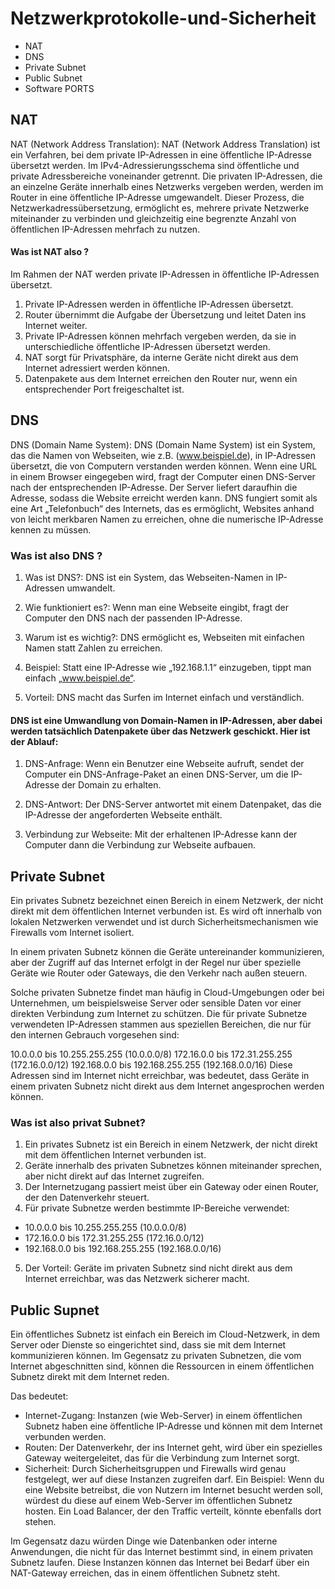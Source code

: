 # Netzwerkprotokolle-und-Sicherheit

- NAT
- DNS
- Private Subnet
- Public Subnet
- Software PORTS


## NAT
NAT (Network Address Translation):
NAT (Network Address Translation) ist ein Verfahren, bei dem private IP-Adressen in eine öffentliche IP-Adresse übersetzt werden. Im IPv4-Adressierungsschema sind öffentliche und private Adressbereiche voneinander getrennt. Die privaten IP-Adressen, die an einzelne Geräte innerhalb eines Netzwerks vergeben werden, werden im Router in eine öffentliche IP-Adresse umgewandelt. Dieser Prozess, die Netzwerkadressübersetzung, ermöglicht es, mehrere private Netzwerke miteinander zu verbinden und gleichzeitig eine begrenzte Anzahl von öffentlichen IP-Adressen mehrfach zu nutzen.

#### Was ist NAT also ?
Im Rahmen der NAT werden private IP-Adressen in öffentliche IP-Adressen übersetzt.

1. Private IP-Adressen werden in öffentliche IP-Adressen übersetzt.
2. Router übernimmt die Aufgabe der Übersetzung und leitet Daten ins Internet weiter.
3. Private IP-Adressen können mehrfach vergeben werden, da sie in unterschiedliche öffentliche IP-Adressen übersetzt werden.
4. NAT sorgt für Privatsphäre, da interne Geräte nicht direkt aus dem Internet adressiert werden können.
5. Datenpakete aus dem Internet erreichen den Router nur, wenn ein entsprechender Port freigeschaltet ist.


## DNS
DNS (Domain Name System):
DNS (Domain Name System) ist ein System, das die Namen von Webseiten, wie z.B. (www.beispiel.de), in IP-Adressen übersetzt, die von Computern verstanden werden können. Wenn eine URL in einem Browser eingegeben wird, fragt der Computer einen DNS-Server nach der entsprechenden IP-Adresse. Der Server liefert daraufhin die Adresse, sodass die Website erreicht werden kann. DNS fungiert somit als eine Art „Telefonbuch“ des Internets, das es ermöglicht, Websites anhand von leicht merkbaren Namen zu erreichen, ohne die numerische IP-Adresse kennen zu müssen.

### Was ist also DNS ?
1. Was ist DNS?: DNS ist ein System, das Webseiten-Namen in IP-Adressen umwandelt.

2. Wie funktioniert es?: Wenn man eine Webseite eingibt, fragt der Computer den DNS nach der passenden IP-Adresse.

3. Warum ist es wichtig?: DNS ermöglicht es, Webseiten mit einfachen Namen statt Zahlen zu erreichen.

4. Beispiel: Statt eine IP-Adresse wie „192.168.1.1“ einzugeben, tippt man einfach „www.beispiel.de“.

5. Vorteil: DNS macht das Surfen im Internet einfach und verständlich.



#### DNS ist eine Umwandlung von Domain-Namen in IP-Adressen, aber dabei werden tatsächlich Datenpakete über das Netzwerk geschickt. Hier ist der Ablauf:
1. DNS-Anfrage: Wenn ein Benutzer eine Webseite aufruft, sendet der Computer ein DNS-Anfrage-Paket an einen DNS-Server, um die IP-Adresse der Domain zu erhalten.

2. DNS-Antwort: Der DNS-Server antwortet mit einem Datenpaket, das die IP-Adresse der angeforderten Webseite enthält.

3. Verbindung zur Webseite: Mit der erhaltenen IP-Adresse kann der Computer dann die Verbindung zur Webseite aufbauen.



## Private Subnet
Ein privates Subnetz bezeichnet einen Bereich in einem Netzwerk, der nicht direkt mit dem öffentlichen Internet verbunden ist. Es wird oft innerhalb von lokalen Netzwerken verwendet und ist durch Sicherheitsmechanismen wie Firewalls vom Internet isoliert.

In einem privaten Subnetz können die Geräte untereinander kommunizieren, aber der Zugriff auf das Internet erfolgt in der Regel nur über spezielle Geräte wie Router oder Gateways, die den Verkehr nach außen steuern.

Solche privaten Subnetze findet man häufig in Cloud-Umgebungen oder bei Unternehmen, um beispielsweise Server oder sensible Daten vor einer direkten Verbindung zum Internet zu schützen. Die für private Subnetze verwendeten IP-Adressen stammen aus speziellen Bereichen, die nur für den internen Gebrauch vorgesehen sind:

10.0.0.0 bis 10.255.255.255 (10.0.0.0/8)
172.16.0.0 bis 172.31.255.255 (172.16.0.0/12)
192.168.0.0 bis 192.168.255.255 (192.168.0.0/16)
Diese Adressen sind im Internet nicht erreichbar, was bedeutet, dass Geräte in einem privaten Subnetz nicht direkt aus dem Internet angesprochen werden können.

### Was ist also privat Subnet?
1. Ein privates Subnetz ist ein Bereich in einem Netzwerk, der nicht direkt mit dem öffentlichen Internet verbunden ist.
2. Geräte innerhalb des privaten Subnetzes können miteinander sprechen, aber nicht direkt auf das Internet zugreifen.
3. Der Internetzugang passiert meist über ein Gateway oder einen Router, der den Datenverkehr steuert.
4. Für private Subnetze werden bestimmte IP-Bereiche verwendet:
* 10.0.0.0 bis 10.255.255.255 (10.0.0.0/8)
* 172.16.0.0 bis 172.31.255.255 (172.16.0.0/12)
* 192.168.0.0 bis 192.168.255.255 (192.168.0.0/16)
5. Der Vorteil: Geräte im privaten Subnetz sind nicht direkt aus dem Internet erreichbar, was das Netzwerk sicherer macht.



## Public Supnet

Ein öffentliches Subnetz ist einfach ein Bereich im Cloud-Netzwerk, in dem Server oder Dienste so eingerichtet sind, dass sie mit dem Internet kommunizieren können. Im Gegensatz zu privaten Subnetzen, die vom Internet abgeschnitten sind, können die Ressourcen in einem öffentlichen Subnetz direkt mit dem Internet reden.

Das bedeutet:

* Internet-Zugang: Instanzen (wie Web-Server) in einem öffentlichen Subnetz haben eine öffentliche IP-Adresse und können mit dem Internet verbunden werden.
* Routen: Der Datenverkehr, der ins Internet geht, wird über ein spezielles Gateway weitergeleitet, das für die Verbindung zum Internet sorgt.
* Sicherheit: Durch Sicherheitsgruppen und Firewalls wird genau festgelegt, wer auf diese Instanzen zugreifen darf.
Ein Beispiel: Wenn du eine Website betreibst, die von Nutzern im Internet besucht werden soll, würdest du diese auf einem Web-Server im öffentlichen Subnetz hosten. Ein Load Balancer, der den Traffic verteilt, könnte ebenfalls dort stehen.

Im Gegensatz dazu würden Dinge wie Datenbanken oder interne Anwendungen, die nicht für das Internet bestimmt sind, in einem privaten Subnetz laufen. Diese Instanzen können das Internet bei Bedarf über ein NAT-Gateway erreichen, das in einem öffentlichen Subnetz steht.












